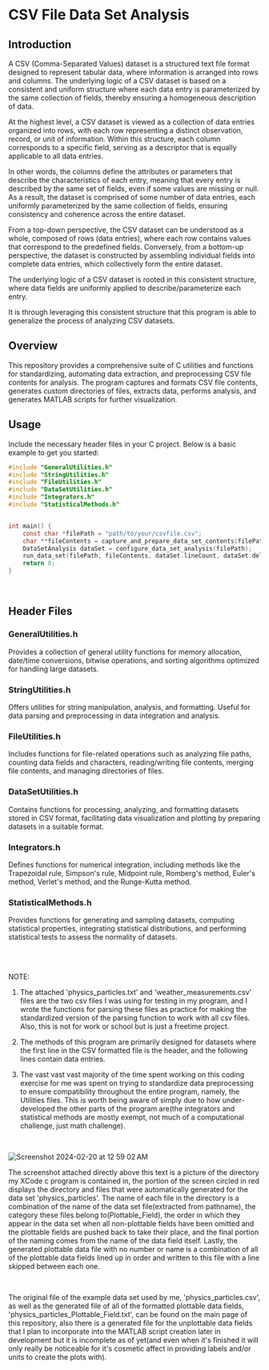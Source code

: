 # CSV File Data Set Analysis
## Introduction
A CSV (Comma-Separated Values) dataset is a structured text file format designed to represent tabular data, where information is arranged into rows and columns. 
The underlying logic of a CSV dataset is based on a consistent and uniform structure where each data entry is parameterized by the same collection of fields, thereby ensuring a homogeneous description of data.

At the highest level, a CSV dataset is viewed as a collection of data entries organized into rows, with each row representing a distinct observation, record, or unit of information. Within this structure, each column corresponds to a specific field, serving as a descriptor that is equally applicable to all data entries. 

In other words, the columns define the attributes or parameters that describe the characteristics of each entry, meaning that every entry is described by the same set of fields, even if some values are missing or null. 
As a result, the dataset is comprised of some number of data entries, each uniformly parameterized by the same collection of fields, ensuring consistency and coherence across the entire dataset.

From a top-down perspective, the CSV dataset can be understood as a whole, composed of rows (data entries), where each row contains values that correspond to the predefined fields. Conversely, from a bottom-up perspective, the dataset is constructed by assembling individual fields into complete data entries, which collectively form the entire dataset.

The underlying logic of a CSV dataset is rooted in this consistent structure, where data fields are uniformly applied to describe/parameterize each entry.

It is through leveraging this consistent structure that this program is able to generalize the process of analyzing CSV datasets. 






## Overview
This repository provides a comprehensive suite of C utilities and functions for standardizing, automating data extraction, and preprocessing CSV file contents for analysis. The program captures and formats CSV file contents, generates custom directories of files, extracts data, performs analysis, and generates MATLAB scripts for further visualization.
<br/>

## Usage

Include the necessary header files in your C project. Below is a basic example to get you started:

```c
#include "GeneralUtilities.h"
#include "StringUtilities.h"
#include "FileUtilities.h"
#include "DataSetUtilities.h"
#include "Integrators.h"
#include "StatisticalMethods.h"


int main() {
    const char *filePath = "path/to/your/csvfile.csv";
    char **fileContents = capture_and_prepare_data_set_contents(filePath);
    DataSetAnalysis dataSet = configure_data_set_analysis(filePath);
    run_data_set(filePath, fileContents, dataSet.lineCount, dataSet.delimiter);
    return 0;
}
```

<br/>

## Header Files

### GeneralUtilities.h

Provides a collection of general utility functions for memory allocation, date/time conversions, bitwise operations, and sorting algorithms optimized for handling large datasets.
<br/>

### StringUtilities.h

Offers utilities for string manipulation, analysis, and formatting. Useful for data parsing and preprocessing in data integration and analysis.
<br/>

### FileUtilities.h

Includes functions for file-related operations such as analyzing file paths, counting data fields and characters, reading/writing file contents, merging file contents, and managing directories of files.
<br/>

### DataSetUtilities.h

Contains functions for processing, analyzing, and formatting datasets stored in CSV format, facilitating data visualization and plotting by preparing datasets in a suitable format.
<br/>

### Integrators.h

Defines functions for numerical integration, including methods like the Trapezoidal rule, Simpson's rule, Midpoint rule, Romberg's method, Euler's method, Verlet's method, and the Runge-Kutta method.
<br/>

### StatisticalMethods.h

Provides functions for generating and sampling datasets, computing statistical properties, integrating statistical distributions, and performing statistical tests to assess the normality of datasets.
<br/>





<br/>
<br/>

NOTE: 

1. The attached 'physics_particles.txt' and 'weather_measurements.csv' files are the two csv files I was using for testing in my program, and I wrote the functions for parsing these files as practice for making the standardized version of the parsing function to work with all csv files. Also, this is not for work or school but is just a freetime project.

2. The methods of this program are primarily designed for datasets where the first line in the CSV formatted file is the header, and the following lines contain data entries.

3. The vast vast vast majority of the time spent working on this coding exercise for me was spent on trying to standardize data preprocessing to ensure compatibility throughout the entire program, namely, the Utilities files. This is worth being aware of simply due to how under-developed the other parts of the program are(the integrators and statistical methods are mostly exempt, not much of a computational challenge, just math challenge).

<br/>

![Screenshot 2024-02-20 at 12 59 02 AM](https://github.com/DavidRichardson02/CSV-File-Data-Set-Analysis/assets/144840390/da25c0f9-ca64-4e64-96b1-d33eb89e974c)
<br/>

The screenshot attached directly above this text is a picture of the directory my XCode c program is contained in, the portion of the screen circled in red displays the directory and files that were automatically generated for the data set 'physics_particles'. The name of each file in the directory is a combination of the name of the data set file(extracted from pathname), the category these files belong to(Plottable_Field), the order in which they appear in the data set when all non-plottable fields have been omitted and the plottable fields are pushed back to take their place, and the final portion of the naming comes from the name of the data field itself. Lastly, the generated plottable data file with no number or name is a combination of all of the plottable data fields lined up in order and written to this file with a line skipped between each one. 

<br/>

The original file of the example data set used by me, 'physics_particles.csv', as well as the generated file of all of the formatted plottable data fields, 'physics_particles_Plottable_Field.txt', can be found on the main page of this repository, also there is a generated file for the unplottable data fields that I plan to incorporate into the MATLAB script creation later in development but it is incomplete as of yet(and even when it's finished it will only really be noticeable for it's cosmetic affect in providing labels and/or units to create the plots with).




